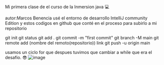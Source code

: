 Mi primera clase de el curso de la Inmersion java 💻

autor:Marcos Benencia
usé el entorno de desarrollo IntelliJ community Edition y estos codigos en github que conté en el proceso para subirlo a mi repositorio

git init
git status
git add .
git commit -m "first commit"
git branch -M main
git remote add (nombre del remoto(repositorio)) link
git push -u origin main

usamos un ciclo for que despues tuvimos que cambiar a while que era el desafio. 😎
![image](https://github.com/Marcos-Ben/ScreenMatch-Ijv/assets/106993562/6d841a00-241a-4c82-9b4d-0f1a6b6baad7)

